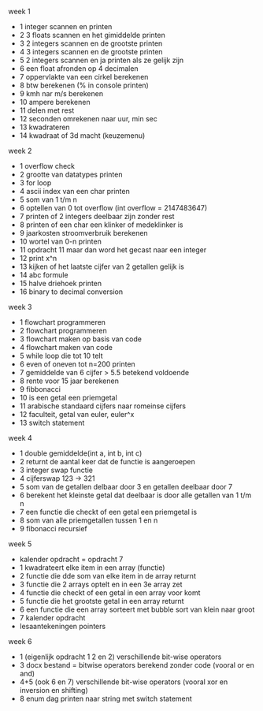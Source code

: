 week 1
- 1 integer scannen en printen
- 2 3 floats scannen en het gimiddelde printen
- 3 2 integers scannen en de grootste printen
- 4 3 integers scannen en de grootste printen
- 5 2 integers scannen en ja printen als ze gelijk zijn
- 6 een float afronden op 4 decimalen
- 7 oppervlakte van een cirkel berekenen
- 8 btw berekenen (% in console printen)
- 9 kmh nar m/s berekenen
- 10 ampere berekenen
- 11 delen met rest
- 12 seconden omrekenen naar uur, min sec
- 13 kwadrateren
- 14 kwadraat of 3d macht (keuzemenu)


week 2
- 1 overflow check
- 2 grootte van datatypes printen
- 3 for loop
- 4 ascii index van een char printen
- 5 som van 1 t/m n
- 6 optellen van 0 tot overflow (int overflow = 2147483647)
- 7 printen of 2 integers deelbaar zijn zonder rest
- 8 printen of een char een klinker of medeklinker is
- 9 jaarkosten stroomverbruik berekenen
- 10 wortel van 0-n printen
- 11 opdracht 11 maar dan word het gecast naar een integer
- 12 print x^n
- 13 kijken of het laatste cijfer van 2 getallen gelijk is
- 14 abc formule
- 15 halve driehoek printen
- 16 binary to decimal conversion


week 3
- 1 flowchart programmeren
- 2 flowchart programmeren
- 3 flowchart maken op basis van code
- 4 flowchart maken van code
- 5 while loop die tot 10 telt
- 6 even of oneven tot n=200 printen
- 7 gemiddelde van 6 cijfer > 5.5 betekend voldoende
- 8 rente voor 15 jaar berekenen
- 9 fibbonacci
- 10 is een getal een priemgetal
- 11 arabische standaard cijfers naar romeinse cijfers
- 12 faculteit, getal van euler, euler^x
- 13 switch statement


week 4
- 1 double gemiddelde(int a, int b, int c)
- 2 returnt de aantal keer dat de functie is aangeroepen
- 3 integer swap functie
- 4 cijferswap 123 -> 321
- 5 som van de getallen delbaar door 3 en getallen deelbaar door 7
- 6 berekent het kleinste getal dat deelbaar is door alle getallen van 1 t/m n
- 7 een functie die checkt of een getal een priemgetal is
- 8 som van alle priemgetallen tussen 1 en n
- 9 fibonacci recursief


week 5
- kalender opdracht = opdracht 7
- 1 kwadrateert elke item in een array (functie)
- 2 functie die dde som van elke item in de array returnt
- 3 functie die 2 arrays optelt en in een 3e array zet
- 4 functie die checkt of een getal in een array voor komt
- 5 functie die het grootste getal in een array returnt
- 6 een functie die een array sorteert met bubble sort van klein naar groot
- 7 kalender opdracht
- lesaantekeningen pointers


week 6
- 1 (eigenlijk opdracht 1 2 en 2) verschillende bit-wise operators
- 3 docx bestand = bitwise operators berekend zonder code (vooral or en and)
- 4+5 (ook 6 en 7) verschillende bit-wise operators (vooral xor en inversion en shifting)
- 8 enum dag printen naar string met switch statement
